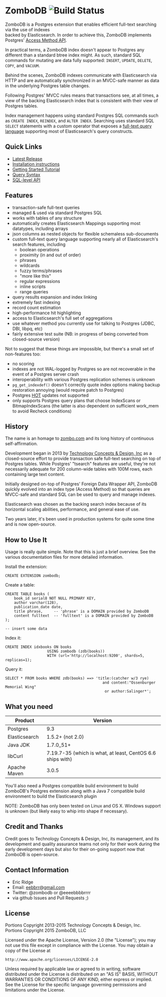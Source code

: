 # ZomboDB ![Build Status](https://travis-ci.org/zombodb/zombodb.svg?branch=master)

ZomboDB is a Postgres extension that enables efficient full-text searching via the use of indexes  
backed by Elasticsearch.  In order to achieve this, ZomboDB implements Postgres' [Access Method API](http://www.postgresql.org/docs/9.3/static/indexam.html).

In practical terms, a ZomboDB index doesn't appear to Postgres any different than a standard btree index might.  As such, standard SQL commands for mutating are data fully supported: ```INSERT```, ```UPDATE```, ```DELETE```, ```COPY```, and ```VACUUM```.

Behind the scenes, ZomboDB indexes communicate with Elasticsearch via HTTP and are automatically synchronized in an MVCC-safe manner as data in the underlying Postgres table changes.

Following Postgres' MVCC rules means that transactions see, at all times, a view of the backing Elasticsearch index that is consistent with their view of Postgres tables.

Index management happens using standard Postgres SQL commands such as ```CREATE INDEX```, ```REINDEX```, and ```ALTER INDEX```.  Searching uses standard SQL ```SELECT``` statements with a custom operator that exposes a [full-text query language](SYNTAX.md) supporting most of Elasticsearch's query constructs.


## Quick Links
   - [Latest Release](https://github.com/zombodb/zombodb/releases/latest)  
   - [Installation instructions](INSTALL.md)  
   - [Getting Started Tutorial](TUTORIAL.md)  
   - [Query Syntax](SYNTAX.md)  
   - [SQL-level API](SQL-API.md)  

## Features

- transaction-safe full-text queries
- managed & used via standard Postgres SQL
- works with tables of any structure 
- automatically creates Elasticsearch Mappings supporting most datatypes, including arrays
- json columns as nested objects for flexible schemaless sub-documents
- custom full-text query language supporting nearly all of Elasticsearch's search features, including
  - boolean operations
  - proximity (in and out of order)
  - phrases
  - wildcards
  - fuzzy terms/phrases
  - "more like this"
  - regular expressions
  - inline scripts
  - range queries
- query results expansion and index linking
- extremely fast indexing
- record count estimation
- high-performance hit highlighting
- access to Elasticsearch's full set of aggregations
- use whatever method you currently use for talking to Postgres (JDBC, DBI, libpq, etc)
- fairly extensive test suite (NB: in progress of being converted from closed-source version)

Not to suggest that these things are impossible, but there's a small set of non-features too:

- no scoring
- indexes are not WAL-logged by Postgres so are not recoverable in the event of a Postgres server crash
- interoperability with various Postgres replication schemes is unknown
- ```pg_get_indexdef()``` doesn't correctly quote index options making backup restoration annoying (would require patch to Postgres)
- Postgres [HOT](http://git.postgresql.org/gitweb/?p=postgresql.git;a=blob;f=src/backend/access/heap/README.HOT;hb=HEAD) updates not supported
- only supports Postgres query plans that choose IndexScans or BitmapIndexScans (the latter is also dependent on sufficient work_mem to avoid Recheck conditions)

## History

The name is an homage to [zombo.com](http://zombo.com/) and its long history of continuous self-affirmation. 

Development began in 2013 by [Technology Concepts & Design, Inc](http://www.tcdi.com) as a closed-source effort to provide transaction safe full-text searching on top of Postgres tables.  While Postgres' "tsearch" features are useful, they're not necessarily adequate for 200 column-wide tables with 100M rows, each containing large text content.

Initially designed on-top of Postgres' Foreign Data Wrapper API, ZomboDB quickly evolved into an index type (Access Method) so that queries are MVCC-safe and standard SQL can be used to query and manage indexes.

Elasticsearch was chosen as the backing search index because of its horizontal scaling abilities, performance, and general ease of use.

Two years later, it's been used in production systems for quite some time and is now open-source.


## How to Use It

Usage is really quite simple.  Note that this is just a brief overview.  See the various documentation files for more detailed information.

Install the extension:

```
CREATE EXTENSION zombodb;
```

Create a table:

```
CREATE TABLE books (
	book_id serial8 NOT NULL PRIMARY KEY,
	author varchar(128),
	publication_date date,
	title phrase,     -- 'phrase' is a DOMAIN provided by ZomboDB
	content fulltext  -- 'fulltext' is a DOMAIN provided by ZomboDB
);

-- insert some data
```

Index it:

```
CREATE INDEX idxbooks ON books 
                   USING zombodb (zdb(books)) 
                   WITH (url='http://localhost:9200', shards=5, replicas=1);
```

Query it:

```
SELECT * FROM books WHERE zdb(books) ==> 'title:(catcher w/3 rye) 
                                            and content:"Ossenburger Memorial Wing" 
                                             or author:Salinger*';
```


## What you need

Product       | Version 
---           | ---      
Postgres      | 9.3
Elasticsearch | 1.5.2+ (not 2.0)
Java JDK      | 1.7.0_51+ 
libCurl       | 7.19.7-35 (which is what, at least, CentOS 6.6 ships with)
Apache Maven  | 3.0.5 

You'll also need a Postgres compatible build environment to build ZomboDB's Postgres extension along with a Java 7 compatible build environment to build the Elasticsearch plugin

NOTE:  ZomboDB has only been tested on Linux and OS X.  Windows support is unknown (but likely easy to whip into shape if necessary).


## Credit and Thanks

Credit goes to Technology Concepts & Design, Inc, its management, and its development and quality assurance teams not only for their work during the early development days but also for their on-going support now that ZomboDB is open-source.


## Contact Information

- Eric Ridge
- Email:  eebbrr@gmail.com
- Twitter:  @zombodb or @eeeebbbbrrrr
- via github Issues and Pull Requests ;)


## License

Portions Copyright 2013-2015 Technology Concepts & Design, Inc.  
Portions Copyright 2015 ZomboDB, LLC

Licensed under the Apache License, Version 2.0 (the "License");
you may not use this file except in compliance with the License.
You may obtain a copy of the License at

    http://www.apache.org/licenses/LICENSE-2.0

Unless required by applicable law or agreed to in writing, software
distributed under the License is distributed on an "AS IS" BASIS,
WITHOUT WARRANTIES OR CONDITIONS OF ANY KIND, either express or implied.
See the License for the specific language governing permissions and
limitations under the License.
